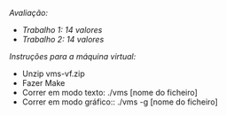 *Avaliação:*
- *Trabalho 1: 14 valores*
- *Trabalho 2: 14 valores*

*Instruções para a máquina virtual:*
- Unzip vms-vf.zip
- Fazer Make
- Correr em modo texto: ./vms [nome do ficheiro]
- Correr em modo gráfico:: ./vms -g [nome do ficheiro]
